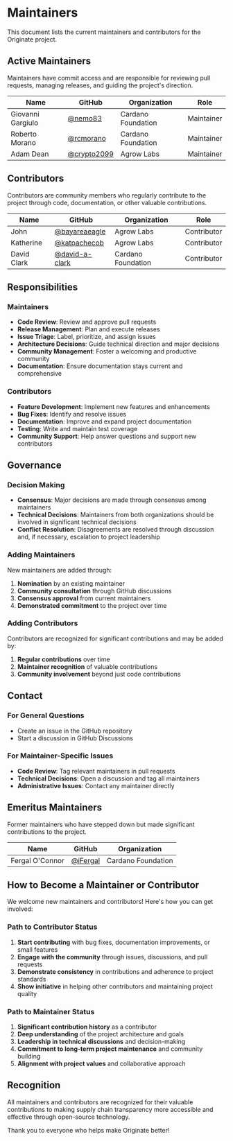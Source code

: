 # Maintainers

This document lists the current maintainers and contributors for the Originate project.

## Active Maintainers

Maintainers have commit access and are responsible for reviewing pull requests, managing releases, and guiding the project's direction.

| **Name** | **GitHub**                                   | **Organization** | **Role** |
|----------|----------------------------------------------|------------------|----------|
| Giovanni Gargiulo | [@nemo83](https://github.com/nemo83)         | Cardano Foundation | Maintainer |
| Roberto Morano | [@rcmorano](https://github.com/rcmorano)     | Cardano Foundation | Maintainer |
| Adam Dean | [@crypto2099](https://github.com/crypto2099) | Agrow Labs | Maintainer |

## Contributors

Contributors are community members who regularly contribute to the project through code, documentation, or other valuable contributions.

| **Name** | **GitHub** | **Organization** | **Role** |
|----------|------------|------------------|----------|
| John | [@bayareaeagle](https://github.com/bayareaeagle) | Agrow Labs | Contributor |
| Katherine | [@katpachecob](https://github.com/katpachecob) | Agrow Labs | Contributor |
| David Clark | [@david-a-clark](https://github.com/david-a-clark) | Cardano Foundation | Contributor |

## Responsibilities

### Maintainers

- **Code Review**: Review and approve pull requests
- **Release Management**: Plan and execute releases
- **Issue Triage**: Label, prioritize, and assign issues
- **Architecture Decisions**: Guide technical direction and major decisions
- **Community Management**: Foster a welcoming and productive community
- **Documentation**: Ensure documentation stays current and comprehensive

### Contributors

- **Feature Development**: Implement new features and enhancements
- **Bug Fixes**: Identify and resolve issues
- **Documentation**: Improve and expand project documentation
- **Testing**: Write and maintain test coverage
- **Community Support**: Help answer questions and support new contributors

## Governance

### Decision Making

- **Consensus**: Major decisions are made through consensus among maintainers
- **Technical Decisions**: Maintainers from both organizations should be involved in significant technical decisions
- **Conflict Resolution**: Disagreements are resolved through discussion and, if necessary, escalation to project leadership

### Adding Maintainers

New maintainers are added through:

1. **Nomination** by an existing maintainer
2. **Community consultation** through GitHub discussions
3. **Consensus approval** from current maintainers
4. **Demonstrated commitment** to the project over time

### Adding Contributors

Contributors are recognized for significant contributions and may be added by:

1. **Regular contributions** over time
2. **Maintainer recognition** of valuable contributions
3. **Community involvement** beyond just code contributions

## Contact

### For General Questions

- Create an issue in the GitHub repository
- Start a discussion in GitHub Discussions

### For Maintainer-Specific Issues

- **Code Review**: Tag relevant maintainers in pull requests
- **Technical Decisions**: Open a discussion and tag all maintainers
- **Administrative Issues**: Contact any maintainer directly

## Emeritus Maintainers

Former maintainers who have stepped down but made significant contributions to the project.

| **Name** | **GitHub** | **Organization** |
|----------|------------|------------------|
| Fergal O'Connor | [@iFergal](https://github.com/ifergal) | Cardano Foundation |

## How to Become a Maintainer or Contributor

We welcome new maintainers and contributors! Here's how you can get involved:

### Path to Contributor Status

1. **Start contributing** with bug fixes, documentation improvements, or small features
2. **Engage with the community** through issues, discussions, and pull requests
3. **Demonstrate consistency** in contributions and adherence to project standards
4. **Show initiative** in helping other contributors and maintaining project quality

### Path to Maintainer Status

1. **Significant contribution history** as a contributor
2. **Deep understanding** of the project architecture and goals
3. **Leadership in technical discussions** and decision-making
4. **Commitment to long-term project maintenance** and community building
5. **Alignment with project values** and collaborative approach

## Recognition

All maintainers and contributors are recognized for their valuable contributions to making supply chain transparency more accessible and effective through open-source technology.

Thank you to everyone who helps make Originate better!
